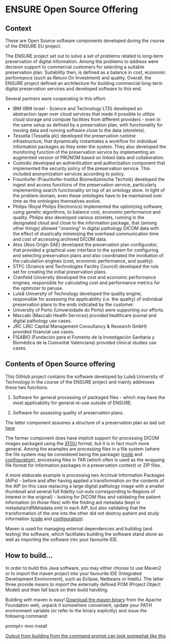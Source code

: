 ENSURE Open Source Offering
===========================

Context
-------
These are Open Source software components developed during the course of the ENSURE EU
project.

The ENSURE project set out to solve a set of problems related to long-term preservation of digital information. Among the problems to address were decision support to commercial customers for selecting a suitable preservation plan. Suitability then, is defined as a balance in cost, economic performance (such as Return On Investment) and quality. Overall, the ENSURE project defined an architecture for building commercial long-term digital preservation services and developed software to this end.

Several partners were cooperating in this effort: 
 - IBM (IBM Israel - Science and Technology LTD) developed an abstraction layer over cloud services that made it possible to utilize cloud storage and compute facilities from different providers - even in the same setup as defined by a preservation plan, with functionality for moving data and running software close to the data (storelets).
 - Tessella (Tessella plc) developed the preservation runtime infrastructure, that dynamically instantiates a workflow for individual information packages as they enter the system. They also developed the monitoring function of the preservation service by implementing an augmented version of PRONOM based on linked data and collaboration.
 - Custodix developed an authentication and authorization component that implemented the security policy of the preservation service. This included anonymization services according to policy.
 - Fraunhofer (Fraunhofer-Institut Biomedizinische Technik) developed the ingest and access functions of the preservation service, particularly implementing search functionality on top of an ontology store. In light of the problem domain, even these ontologies have to be maintained over time as the ontologies themselves evolve.
 - Philips (Royal Philips Electronics) implemented the optimizing software, using genetic algorithms, to balance cost, economic performance and quality. Philips also developed various storelets, running in the designated cloud and close to the information package, that (among other things) allowed "zooming" in digital pathology DICOM data with the effect of drastically minimizing the overhead communication time and cost of accessing archived DICOM data.
 - Atos (Atos Origin SAE) developed the preservation plan configurator, that provided a graphical user interface to the system for configuring and selecting preservation plans and also coordinated the invokation of the calculation engines (cost, economic performance, and quality).
 - STFC (Science and Technologies Facility Council) developed the rule set for creating the initial preservation plans.
 - Cranfield University developed the cost and economic performance engines, responsible for calculating cost and performance metrics for the optimizer to peruse.
 - Luleå University of Technology developed the quality engine, responsible for assessing the applicability (i.e. the quality) of individual preservation plans to the ends indicated by the customer.
 - University of Porto (Universidade do Porto) were supporting our efforts.
 - Maccabi (Maccabi Health Services) provided healthcare journal and digital pathology use cases.
 - JRC (JRC Capital Management Consultancy & Research GmbH) provided financial use cases.
 - FISABIO (Fundación para el Fomento de la Investigación Sanitaria y Biomédica de la Comunitat Valenciana) provided clinical studies use cases.
   
Contents of Open Source offering
--------------------------------
This GitHub project contains the software developed by Luleå University of Technology in the course of the ENSURE project and mainly addresses these two functions.

1. Software for general processing of packaged files - which may have the most applicability for general re-use outside of ENSURE.
   
2. Software for assessing quality of preservation plans.

The latter component assumes a structure of a preservation plan as laid out 
[here](./doc/QualityEnginePlanModel.png)

The former component does have implicit support for processing DICOM images packaged using the [XFDU](http://www.dcc.ac.uk/resources/external/xml-formatted-data-unit-xfdu) format, but it is in fact much more general. Among the examples are processing files in a file system (where the file system may be considered being the package) ([code](./packproc/packproc-fs/src/test/java/eu/ensure/packproc/ProcessingTest.java) and [configuration](./packproc/packproc-fs/src/test/resources/eu/ensure/packproc/filesystem-processing-configuration.xml)), processing files in TAR (which often is used as the wrapping file format for information packages in a preservation context) or ZIP files.

A more elaborate example is processing two Archival Information Packages (AIPs) - before and after having applied a transformation on the contents of the AIP (in this case replacing a large digital pathology image with a smaller thumbnail and several full fidelity cut-outs corresponding to Regions of Interest in the original) - looking for DICOM files and validating the patient information (in those files) with the finding aid metadata (kept in metadata/rdfMetadata.xml) in each AIP, but also validating that the transformation of the one into the other did not destroy patient and study information  ([code](./packvalid/src/test/java/eu/ensure/packvalid/ProcessingTest.java) and [configuration](./packvalid/src/test/resources/eu/ensure/packvalid/test-configuration.xml)).

Maven is used for managing external dependencies and building (and testing) the software, which facilitates building the software stand alone as well as importing the software into your favourite IDE.

How to build...
---------------
In order to build this Java software, you may either choose to use Maven2 _or_ to import the maven project into your favourite IDE (Integrated Development Environment), such as Eclipse, Netbeans or IntelliJ. The latter three provide means to _import_ the externally defined POM (Project Object Model) and then fall back on their build handling.

Building with maven is easy! [Download the maven binary](http://maven.apache.org/download.cgi) from the Apache Foundation web, unpack it somewhere convenient, update your PATH environment variable (or refer to the binary explicitly) and issue the following command:

prompt> mvn install

[Output from building from the command prompt can look somewhat like this](./doc/howto_build_from_os_prompt.txt) 


   